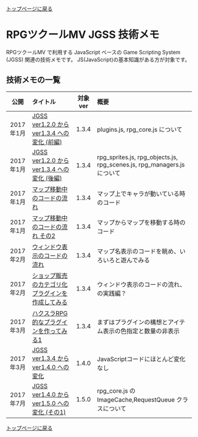 [トップページに戻る](../README.ja.md)

# RPGツクールMV JGSS 技術メモ

RPGツクールMV で利用する JavaScript ベースの Game Scripting System (JGSS) 関連の技術メモです。 JS(JavaScript)の基本知識がある方が対象です。

## 技術メモの一覧

| 公開 | タイトル | 対象ver | 概要 |
|:--:|:-----------|:--:|:-------------|
| 2017年1月 | [JGSS ver1.2.0 から ver1.3.4 への変化 (前編)](201401-jgss134.md) | 1.3.4 | plugins.js, rpg_core.js について |
| 2017年1月 | [JGSS ver1.2.0 から ver1.3.4 への変化 (後編)](201401-jgss134_2.md) | 1.3.4 |  rpg_sprites.js, rpg_objects.js, rpg_scenes.js, rpg_managers.js について |
| 2017年1月 | [マップ移動中のコードの流れ](201701-scenes.md) | 1.3.4 | マップ上でキャラが動いている時のコード |
| 2017年1月 | [マップ移動中のコードの流れ その2](201701-scenes2.md) | 1.3.4 | マップからマップを移動する時のコード |
| 2017年2月 | [ウィンドウ表示のコードの流れ](201702-window.md) | 1.3.4 | マップ名表示のコードを眺め、いろいろと遊んでみる |
| 2017年2月 | [ショップ販売のカテゴリ化プラグインを作成してみる](201702-window2.md) | 1.3.4 | ウィンドウ表示のコードの流れ、の実践編？ |
| 2017年3月 | [ハクスラRPG的なプラグインを作ってみる1](201703-hsrpg1.md) | 1.3.4 | まずはプラグインの構想とアイテム表示の色指定と数量の非表示 |
| 2017年3月 | [JGSS ver1.3.4 から ver1.4.0 への変化](201703-jgss140.md) | 1.4.0 | JavaScriptコードにほとんど変化なし |
| 2017年7月 | [JGSS ver1.4.0 から ver1.5.0 への変化 (その1)](201707-jgss150.md) | 1.5.0 | rpg_core.js の ImageCache,RequestQueue クラスについて |


[トップページに戻る](../README.ja.md)
